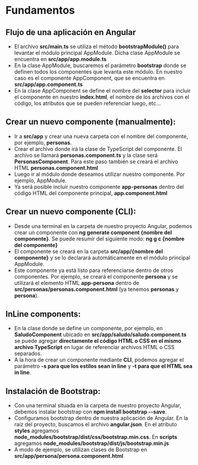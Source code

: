 # Fundamentos


## Flujo de una aplicación en Angular

- El archivo **src/main.ts** se utiliza el método **bootstrapModule()** para levantar el módulo principal AppModule. Dicha clase AppModule se encuentra en **src/app/app.module.ts**
- En la clase AppModule, buscaremos el parámetro **bootstrap** donde se definen todos los componentes que levanta este módulo. En nuestro caso es el componente AppComponent, que se encuentra en **src/app/app.component.ts**
- En la clase AppComponent se define el nombre del **selector** para incluir el componente en nuestro **index.html**, el nombre de los archivos con el código, los atributos que se pueden referenciar luego, etc...


## Crear un nuevo componente (manualmente):

- Ir a **src/app** y crear una nueva carpeta con el nombre del componente, por ejemplo, **personas**.
- Crear el archivo donde irá la clase de TypeScript del componente. El archivo se llamará **personas.component.ts** y la clase será **PersonasComponent**. Para este paso también se creará el archivo HTML **personas.component.html**
- Luego ir al módulo donde deseamos utilizar nuestro componente. Por ejemplo, AppModule.
- Ya será posible incluir nuestro componente **app-personas** dentro del código HTML del componente principal, **app.component.html**


## Crear un nuevo componente (CLI):

- Desde una terminal en la carpeta de nuestro proyecto Angular, podemos crear un componente con **ng generate component {nombre del componente}**. Se puede resumir del siguiente modo: **ng g c {nombre del componente}**
- El componente se creará en la carpeta **src/app/{nombre del componente}** y se lo declarará automáticamente en el módulo principal AppModule.
- Este componente ya está listo para referenciarse dentro de otros componentes. Por ejemplo, se creará el componente **persona** y se utilizará el elemento HTML **app-persona** dentro de **src/personas/personas.component.html** (ya tenemos **personas** y **persona**).


## InLine components:

- En la clase donde se define un componente, por ejemplo, en **SaludoComponent** ubicado en **src/app/saludo/saludo.component.ts** se puede agregar **directamente el código HTML o CSS en el mismo archivo TypeScript** en lugar de referenciar archivos HTML o CSS separados.
- A la hora de crear un componente mediante **CLI**, podemos agregar el parámetro **-s para que los estilos sean in line** y **-t para que el HTML sea in line**.


## Instalación de Bootstrap:

- Con una terminal situada en la carpeta de nuestro proyecto Angular, debemos instalar bootstrap con **npm install bootstrap --save**.
- Configuramos bootstrap dentro de nuestra aplicación de Angular. En la raíz del proyecto, buscamos el archivo **angular.json**. En el atributo **styles** agregamos **node_modules/bootstrap/dist/css/bootstrap.min.css**. En **scripts** agregamos **node_modules/bootstrap/dist/js/bootstrap.min.js**
- A modo de ejemplo, se utilizan clases de Bootstrap en **src/app/persona/persona.component.html**